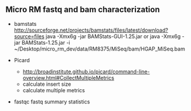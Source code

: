 ## Micro RM fastq and bam characterization
* bamstats
	http://sourceforge.net/projects/bamstats/files/latest/download?source=files
	java -Xmx6g -jar BAMStats-GUI-1.25.jar 
	or 
	java -Xmx6g -jar BAMStats-1.25.jar -i ~/Desktop/micro_rm_dev/data/RM8375/MiSeq/bam/HGAP_MiSeq.bam 

* Picard
	* http://broadinstitute.github.io/picard/command-line-overview.html#CollectMultipleMetrics 
	* calculate insert size
	* calculate multiple metrics

* fastqc fastq summary statistics